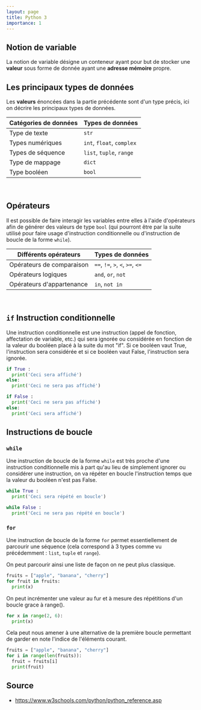 ```yaml
---
layout: page
title: Python 3
importance: 1
---
```


## Notion de variable
La notion de variable désigne un conteneur ayant pour but de stocker une **valeur** sous forme de donnée ayant une **adresse mémoire** propre.

## Les principaux types de données
Les **valeurs** énoncées dans la partie précédente sont d'un type précis, ici on décrire les principaux types de données.

| **Catégories de données**  | **Types de données**        |
|--------------------------  |---------------------------  |
| Type de texte              | `str`                       |
| Types numériques           | `int`, `float`, `complex`   |
| Types de séquence          | `list`, `tuple`, `range`    |
| Type de mappage            | `dict`                      |
| Type booléen               | `bool`                      |

<br>

## Opérateurs
Il est possible de faire interagir les variables entre elles à l'aide d'opérateurs afin de générer des valeurs de type `bool` (qui pourront être par la suite utilisé pour faire usage d'instruction conditionnelle ou d'instruction de boucle de la forme `while`).

| **Différents opérateurs**   | **Types de données**              |
|---------------------------  |---------------------------------- |
| Opérateurs de comparaison   | `==`, `!=`, `>`, `<`, `>=`, `<=`  |
| Opérateurs logiques         | `and`, `or`, `not`                |
| Opérateurs d'appartenance   | `in`, `not in`                    |

<br>

## `if` Instruction conditionnelle
Une instruction conditionnelle est une instruction (appel de fonction, affectation de variable, etc.) qui sera ignorée ou considérée en fonction de la valeur du booléen placé à la suite du mot "if". Si ce booléen vaut True, l'instruction sera considérée et si ce booléen vaut False, l'instruction sera ignorée.

``` python
if True :
  print('Ceci sera affiché')
else:
  print('Ceci ne sera pas affiché')
```

``` python
if False :
  print('Ceci ne sera pas affiché')
else:
  print('Ceci sera affiché')
```


## Instructions de boucle
### `while`
Une instruction de boucle de la forme `while` est très proche d'une instruction conditionnelle mis à part qu'au lieu de simplement ignorer ou considérer une instruction, on va répéter en boucle l'instruction temps que la valeur du booléen n'est pas False.

``` python
while True :
  print('Ceci sera répété en boucle')
```

``` python
while False :
  print('Ceci ne sera pas répété en boucle')
```


### `for`
Une instruction de boucle de la forme `for` permet essentiellement de parcourir une séquence (cela correspond à 3 types comme vu précédemment : `list`, `tuple` et `range`).

On peut parcourir ainsi une liste de façon on ne peut plus classique.
``` python
fruits = ["apple", "banana", "cherry"]
for fruit in fruits:
  print(x)
```

On peut incrémenter une valeur au fur et à mesure des répétitions d'un boucle grace à range().
``` python
for x in range(2, 6):
  print(x)
```

Cela peut nous amener à une alternative de la première boucle permettant de garder en note l'indice de l'éléments courant.
``` python
fruits = ["apple", "banana", "cherry"]
for i in range(len(fruits)):
  fruit = fruits[i]
  print(fruit)
```


## Source
- <https://www.w3schools.com/python/python_reference.asp>
